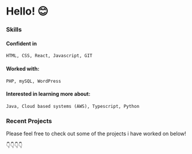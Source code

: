 # Hello! 😊

### Skills

#### Confident in

```
HTML, CSS, React, Javascript, GIT
```
#### Worked with:
```
PHP, mySQL, WordPress
```
#### Interested in learning more about:
```
Java, Cloud based systems (AWS), Typescript, Python
```

### Recent Projects

Please feel free to check out some of the projects i have worked on below!

👇👇👇👇

